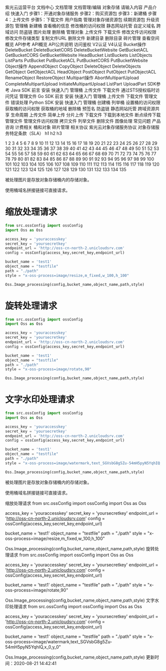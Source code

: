 ﻿紫光云运营平台
文档中心
文档管理
文档管理/编辑
对象存储
请输入内容
产品介绍
快速入门
步骤1：开通对象存储服务
步骤2：购买资源包
步骤3：新建桶
步骤4：上传文件
步骤5：下载文件
用户指南
管理对象存储资源包
续期资源包
升级资源包
管理桶
新建桶
查看桶的信息
修改桶的访问权限
静态网站托管
自定义域名
跨域访问
防盗链
图片处理
删除桶
管理对象
上传文件
下载文件
修改文件访问权限
修改文件存储类型
复制文件URL
删除文件
新建目录
删除目录
碎片管理
查看空间概览
API参考
API概览
API公共说明
访问鉴权
V2认证
V4认证
Bucket操作
DeleteBucket
DeleteBucketCORS
DeleteBucketWebsite
GetBucketACL
GetBucketCORS
GetBucketWebsite
HeadBucket
ListBuckets
ListObjects
ListParts
PutBucket
PutBucketACL
PutBucketCORS
PutBucketWebsite
Object操作
AppendObject
CopyObject
DeleteObject
DeleteObjects
GetObject
GetObjectACL
HeadObject
PostObject
PutObject
PutObjectACL
RenameObject
RestoreObject
Multipart操作
AbortMultipartUpload
CompleteMultipartUpload
InitiateMultipartUpload
ListPart
UploadPart
SDK参考
Java SDK
前言
安装
快速入门
管理桶
上传文件
下载文件
通过STS授权临时访问凭证
管理文件
Go SDK
前言
安装
快速入门
管理桶
上传文件
下载文件
管理文件
错误处理
Python SDK
安装
快速入门
管理桶
创建桶
列举桶
设置桶的访问权限
获取桶的访问权限
获取桶的地域
删除桶
预签名
防盗链
静态网站托管
跨域资源共享
生命周期
上传文件
简单上传
分片上传
下载文件
下载到本地文件
断点续传下载
管理文件
管理文件访问权限
拷贝文件
列举文件
删除文件
图像处理
常见问题
产品咨询
计费相关
桶和对象
碎片管理
相关协议
紫光云对象存储服务协议
对象存储服务特定条款（SLA）
h1
h2
h3

1
2
3
4
5
6
7
8
9
10
11
12
13
14
15
16
17
18
19
20
21
22
23
24
25
26
27
28
29
30
31
32
33
34
35
36
37
38
39
40
41
42
43
44
45
46
47
48
49
50
51
52
53
54
55
56
57
58
59
60
61
62
63
64
65
66
67
68
69
70
71
72
73
74
75
76
77
78
79
80
81
82
83
84
85
86
87
88
89
90
91
92
93
94
95
96
97
98
99
100
101
102
103
104
105
106
107
108
109
110
111
112
113
114
115
116
117
118
119
120
121
122
123
124
125
126
127
128
129
130
131
132
133
134
135

被处理图片是存放对象存储桶内的存储对象。

使用桶域名拼接链接可直接请求。

# 缩放处理请求

```python
from src.ossConfig import ossConfig
import Oss as Oss

access_key = 'youraccesskey'
secret_key = 'yoursecretkey'
endpoint_url = 'http://oss-cn-north-2.unicloudsrv.com'
config = ossConfig(access_key,secret_key,endpoint_url)

bucket_name = 'test1'
object_name = "testfile"
path = "./path"
style = "x-oss-process=image/resize,m_fixed,w_100,h_100"

Oss.Image_processing(config,bucket_name,object_name,path,style)
```

# 旋转处理请求

```python
from src.ossConfig import ossConfig
import Oss as Oss

access_key = 'youraccesskey'
secret_key = 'yoursecretkey'
endpoint_url = 'http://oss-cn-north-2.unicloudsrv.com'
config = ossConfig(access_key,secret_key,endpoint_url)

bucket_name = 'test1'
object_name = "testfile"
path = "./path"
style = "x-oss-process=image/rotate,90"

Oss.Image_processing(config,bucket_name,object_name,path,style)
```

# 文字水印处理请求

```python
from src.ossConfig import ossConfig
import Oss as Oss

access_key = 'youraccesskey'
secret_key = 'yoursecretkey'
endpoint_url = 'http://oss-cn-north-2.unicloudsrv.com'
config = ossConfig(access_key,secret_key,endpoint_url)

bucket_name = 'test1'
object_name = "testfile"
path = "./path"
style = "x-oss-process=image/watermark,text_SGVsbG8g5Zu-54mH5pyN5YqhIQ,x_0,y_0"

Oss.Image_processing(config,bucket_name,object_name,path,style)
```



被处理图片是存放对象存储桶内的存储对象。

使用桶域名拼接链接可直接请求。

缩放处理请求
from src.ossConfig import ossConfig
import Oss as Oss

access_key = 'youraccesskey'
secret_key = 'yoursecretkey'
endpoint_url = 'http://oss-cn-north-2.unicloudsrv.com'
config = ossConfig(access_key,secret_key,endpoint_url)

bucket_name = 'test1'
object_name = "testfile"
path = "./path"
style = "x-oss-process=image/resize,m_fixed,w_100,h_100"

Oss.Image_processing(config,bucket_name,object_name,path,style)
旋转处理请求
from src.ossConfig import ossConfig
import Oss as Oss

access_key = 'youraccesskey'
secret_key = 'yoursecretkey'
endpoint_url = 'http://oss-cn-north-2.unicloudsrv.com'
config = ossConfig(access_key,secret_key,endpoint_url)

bucket_name = 'test1'
object_name = "testfile"
path = "./path"
style = "x-oss-process=image/rotate,90"

Oss.Image_processing(config,bucket_name,object_name,path,style)
文字水印处理请求
from src.ossConfig import ossConfig
import Oss as Oss

access_key = 'youraccesskey'
secret_key = 'yoursecretkey'
endpoint_url = 'http://oss-cn-north-2.unicloudsrv.com'
config = ossConfig(access_key,secret_key,endpoint_url)

bucket_name = 'test1'
object_name = "testfile"
path = "./path"
style = "x-oss-process=image/watermark,text_SGVsbG8g5Zu-54mH5pyN5YqhIQ,x_0,y_0"

Oss.Image_processing(config,bucket_name,object_name,path,style)
更新时间：2020-08-21 14:42:41
